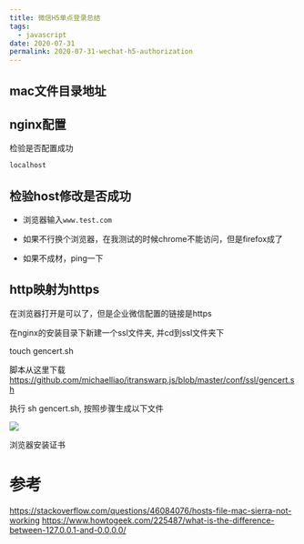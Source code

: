 ```yaml
---
title: 微信H5单点登录总结
tags:
  - javascript
date: 2020-07-31
permalink: 2020-07-31-wechat-h5-authorization
---
```


## mac文件目录地址

## nginx配置

检验是否配置成功

```bash
localhost
```

## 检验host修改是否成功

* 浏览器输入`www.test.com`

* 如果不行换个浏览器，在我测试的时候chrome不能访问，但是firefox成了

* 如果不成材，ping一下

## http映射为https

在浏览器打开是可以了，但是企业微信配置的链接是https

在nginx的安装目录下新建一个ssl文件夹, 并cd到ssl文件夹下

touch gencert.sh

脚本从这里下载
<https://github.com/michaelliao/itranswarp.js/blob/master/conf/ssl/gencert.sh>

执行 sh gencert.sh, 按照步骤生成以下文件

![](http://note.youdao.com/yws/public/resource/1f466420b40e359c829bda0a8716b54a/xmlnote/031896BFEAC04A3AB292227F03A0CAE3/59611)

浏览器安装证书

# 参考

<https://stackoverflow.com/questions/46084076/hosts-file-mac-sierra-not-working>
<https://www.howtogeek.com/225487/what-is-the-difference-between-127.0.0.1-and-0.0.0.0/>
